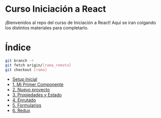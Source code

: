 
# Curso Iniciación a React

¡Bienvenidos al repo del curso de Iniciación a React! Aquí se iran colgando los distintos materiales para completarlo.

# Índice

```bash
git branch -r
git fetch origin/[rama_remota]
git checkout [rama]
```

- [Setup Inicial](docs/00-setup-inicial.md)
- [1. Mi Primer Componente](docs/01-mi-primer-componente.md)
- [2. Nuevo proyecto](docs/02-nuevo-proyecto.md)
- [3. Propiedades y Estado](docs/03-props-state.md)
- [4. Enrutado](docs/04-routing.md)
- [5. Formularios](docs/05-forms.md)
- [6. Redux](docs/06-redux.md)